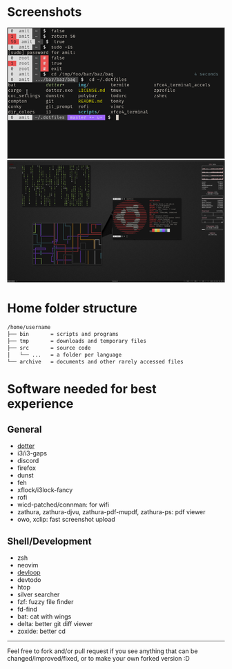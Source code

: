 # Screenshots
![Shell](/img/shell.png)
![Floating Terminals](/img/fun_terminals.png)

# Home folder structure
```
/home/username
├── bin       = scripts and programs
├── tmp       = downloads and temporary files
├── src       = source code
│   └── ...   = a folder per language
└── archive   = documents and other rarely accessed files
```

# Software needed for best experience
## General
- [dotter](http://www.github.com/SuperCuber/dotter)
- i3/i3-gaps
- discord
- firefox
- dunst
- feh
- xflock/i3lock-fancy
- rofi
- wicd-patched/connman: for wifi
- zathura, zathura-djvu, zathura-pdf-mupdf, zathura-ps: pdf viewer
- owo, xclip: fast screenshot upload

## Shell/Development
- zsh
- neovim
- [devloop](http://www.github.com/SuperCuber/devloop)
- devtodo
- htop
- silver searcher
- fzf: fuzzy file finder
- fd-find
- bat: cat with wings
- delta: better git diff viewer
- zoxide: better cd

---

Feel free to fork and/or pull request if you see anything that can be changed/improved/fixed, or to make your own forked version :D
